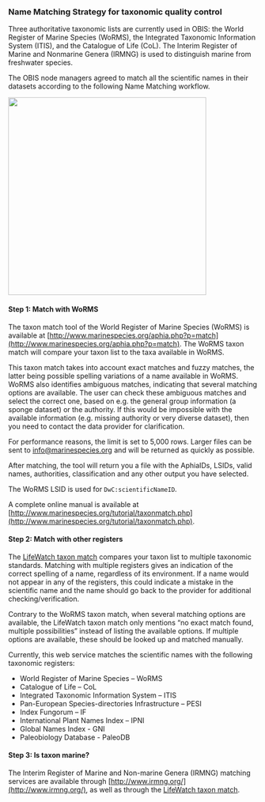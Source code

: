 ### Name Matching Strategy for taxonomic quality control 

Three authoritative taxonomic lists are currently used in OBIS: the World Register of Marine Species (WoRMS), the Integrated Taxonomic Information System (ITIS), and the Catalogue of Life (CoL). The Interim Register of Marine and Nonmarine Genera (IRMNG) is used to distinguish marine from freshwater species. 

The OBIS node managers agreed to match all the scientific names in their datasets according to the following Name Matching workflow.

<img src="../images/namematchingstrategy.png" width="400" />

#### Step 1: Match with WoRMS 

The taxon match tool of the World Register of Marine Species (WoRMS) is available at [http://www.marinespecies.org/aphia.php?p=match](http://www.marinespecies.org/aphia.php?p=match). The WoRMS taxon match will compare your taxon list to the taxa available in WoRMS.

This taxon match takes into account exact matches and fuzzy matches, the latter being possible spelling variations of a name available in WoRMS. WoRMS also identifies ambiguous matches, indicating that several matching options are available. The user can check these ambiguous matches and select the correct one, based on e.g. the general group information (a sponge dataset) or the authority. If this would be impossible with the available information (e.g. missing authority or very diverse dataset), then you need to contact the data provider for clarification.

For performance reasons, the limit is set to 5,000 rows. Larger files can be sent to [info@marinespecies.org](mailto:info@marinespecies.org) and will be returned as quickly as possible.

After matching, the tool will return you a file with the AphiaIDs, LSIDs, valid names, authorities, classification and any other output you have selected.

The WoRMS LSID is used for `DwC:scientificNameID`.

A complete online manual is available at [http://www.marinespecies.org/tutorial/taxonmatch.php](http://www.marinespecies.org/tutorial/taxonmatch.php).

#### Step 2: Match with other registers 

The [LifeWatch taxon match](http://www.lifewatch.be/data-services/) compares your taxon list to multiple taxonomic standards. Matching with multiple registers gives an indication of the correct spelling of a name, regardless of its environment. If a name would not appear in any of the registers, this could indicate a mistake in the scientific name and the name should go back to the provider for additional checking/verification.

Contrary to the WoRMS taxon match, when several matching options are available, the LifeWatch taxon match only mentions “no exact match found, multiple possibilities” instead of listing the available options. If multiple options are available, these should be looked up and matched manually.

Currently, this web service matches the scientific names with the following taxonomic registers:

*	World Register of Marine Species – WoRMS 
*	Catalogue of Life – CoL 
*	Integrated Taxonomic Information System – ITIS 
*	Pan-European Species-directories Infrastructure – PESI 
*	Index Fungorum – IF 
*	International Plant Names Index – IPNI 
*	Global Names Index - GNI 
*	Paleobiology Database - PaleoDB 

#### Step 3: Is taxon marine? 

The Interim Register of Marine and Non-marine Genera (IRMNG) matching services are available through [http://www.irmng.org/](http://www.irmng.org/), as well as through the [LifeWatch taxon match](http://www.lifewatch.be/data-services/).

